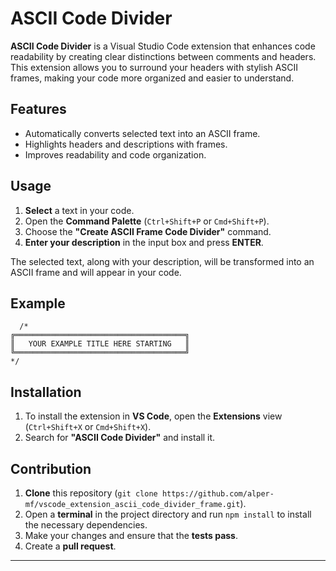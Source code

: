 # ASCII Code Divider

**ASCII Code Divider** is a Visual Studio Code extension that enhances code readability by creating clear distinctions between comments and headers. This extension allows you to surround your headers with stylish ASCII frames, making your code more organized and easier to understand.

## Features

- Automatically converts selected text into an ASCII frame.
- Highlights headers and descriptions with frames.
- Improves readability and code organization.

## Usage

1. **Select** a text in your code.
2. Open the **Command Palette** (`Ctrl+Shift+P` or `Cmd+Shift+P`).
3. Choose the **"Create ASCII Frame Code Divider"** command.
4. **Enter your description** in the input box and press **ENTER**.

The selected text, along with your description, will be transformed into an ASCII frame and will appear in your code.

## Example

```
  /*
╔══════════════════════════════════════╗
║   YOUR EXAMPLE TITLE HERE STARTING   ║
╚══════════════════════════════════════╝
*/
```

## Installation

1. To install the extension in **VS Code**, open the **Extensions** view (`Ctrl+Shift+X` or `Cmd+Shift+X`).
2. Search for **"ASCII Code Divider"** and install it.

## Contribution

1. **Clone** this repository (`git clone https://github.com/alper-mf/vscode_extension_ascii_code_divider_frame.git`).
2. Open a **terminal** in the project directory and run `npm install` to install the necessary dependencies.
3. Make your changes and ensure that the **tests pass**.
4. Create a **pull request**.

---
